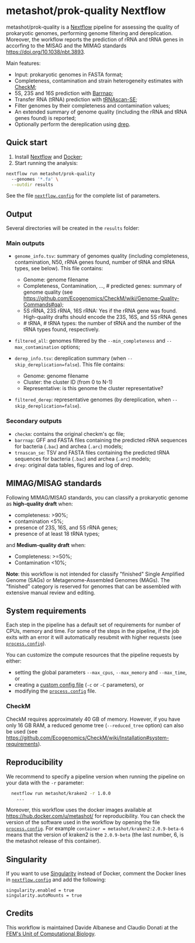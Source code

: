 # metashot/prok-quality Nextflow

metashot/prok-quality is a [Nextflow](https://www.nextflow.io/) pipeline for
assessing the quality of prokaryotic genomes, performing genome filtering and
dereplication. Moreover, the workflow reports the prediction of rRNA and tRNA
genes in accorfing to the MISAG and the MIMAG standards
https://doi.org/10.1038/nbt.3893.

Main features:

- Input: prokaryotic genomes in FASTA format;
- Completeness, contamination and strain heterogeneity estimates with
  [CheckM](https://ecogenomics.github.io/CheckM/);
- 5S, 23S and 16S prediction with [Barrnap](https://github.com/tseemann/barrnap);
- Transfer RNA (tRNA) prediction with [tRNAscan-SE](http://lowelab.ucsc.edu/tRNAscan-SE/);
- Filter genomes by their completeness and contamination values;
- An extended summary of genome quality (including the rRNA and tRNA genes
  found) is reported;
- Optionally perform the dereplication using [drep](https://github.com/MrOlm/drep).

## Quick start
1. Install [Nextflow](https://www.nextflow.io/) and [Docker](https://www.docker.com/);
1. Start running the analysis:
   
  ```bash
  nextflow run metashot/prok-quality
    --genomes '*.fa' \
    --outdir results
  ```

See the file [`nextflow.config`](nextflow.config) for the complete list of parameters.

## Output
Several directories will be created in the `results` folder:

### Main outputs
- `genome_info.tsv`: summary of genomes quality (including completeness,
  contamination, N50, rRNA genes found, number of tRNA and tRNA types, see
  below). This file contains:
    - Genome: genome filename
    - Completeness, Contamination, ..., # predicted genes: summary of genome
      quality (see
      https://github.com/Ecogenomics/CheckM/wiki/Genome-Quality-Commands#qa);
    - 5S rRNA, 23S rRNA, 16S rRNA: Yes if the rRNA gene was found. High-quality
      drafts should encode the 23S, 16S, and 5S rRNA genes
    - \# tRNA, \# tRNA types: the number of tRNA and the number of the tRNA
       types found, respectively.

- `filtered_all`: genomes filtered by the `--min_completeness` and
  `--max_contamination` options; 
- `derep_info.tsv`: dereplication summary (when `--skip_dereplication=false`). This file contains:
    - Genome: genome filename
    - Cluster: the cluster ID (from 0 to N-1)
    - Representative: is this genome the cluster representative?

- `filtered_derep`: representative genomes (by dereplication, when
  `--skip_dereplication=false`).

### Secondary outputs
- `checkm`: contains the original checkm's qc file;
- `barrnap`: GFF and FASTA files containing the predicted rRNA sequences for
  bacteria (`.bac`) and archea (`.arc`) models;
- `trnascan_se`: TSV and FASTA files containing the predicted tRNA sequences for
  bacteria (`.bac`) and archea (`.arc`) models;
- `drep`: original data tables, figures and log of drep.

## MIMAG/MISAG standards
Following MIMAG/MISAG standards, you can classify a prokaryotic
genome as **high-quality draft** when:
- completeness: >90%;
- contamination <5%;
- presence of 23S, 16S, and 5S rRNA genes;
- presence of at least 18 tRNA types;

and **Medium-quality draft** when:
- Completeness: >=50%;
- Contamination <10%;

**Note**: this workflow is not intended for classify "finished" Single Amplified
Genome (SAGs) or Metagenome-Assembled Genomes (MAGs). The "finished" category is
reserved for genomes that can be assembled with extensive manual review and
editing.

## System requirements
Each step in the pipeline has a default set of requirements for number of CPUs,
memory and time. For some of the steps in the pipeline, if the job exits with an
error it will automatically resubmit with higher requests (see
[`process.config`](process.config)).

You can customize the compute resources that the pipeline requests by either:
- setting the global parameters `--max_cpus`, `--max_memory` and
  `--max_time`, or
- creating a [custom config
  file](https://www.nextflow.io/docs/latest/config.html#configuration-file)
  (`-c` or `-C` parameters), or
- modifying the [`process.config`](process.config) file.

### CheckM
CheckM requires approximately 40 GB of memory. However, if you have only 16 GB
RAM, a reduced genome tree (`--reduced_tree` option) can also be used (see
https://github.com/Ecogenomics/CheckM/wiki/Installation#system-requirements).

## Reproducibility
We recommend to specify a pipeline version when running the pipeline on your
data with the `-r` parameter:

```bash
  nextflow run metashot/kraken2 -r 1.0.0
    ...
```

Moreover, this workflow uses the docker images available at
https://hub.docker.com/u/metashot/ for reproducibility. You can check the
version of the software used in the workflow by opening the file
[`process.config`](process.config). For example `container =
metashot/kraken2:2.0.9-beta-6` means that the version of kraken2 is the
`2.0.9-beta` (the last number, 6, is the metashot release of this container).

## Singularity
If you want to use [Singularity](https://singularity.lbl.gov/) instead of Docker,
comment the Docker lines in [`nextflow.config`](nextflow.config) and add the following:

```nextflow
singularity.enabled = true
singularity.autoMounts = true
```

## Credits
This workflow is maintained Davide Albanese and Claudio Donati at the [FEM's
Unit of Computational
Biology](https://www.fmach.it/eng/CRI/general-info/organisation/Chief-scientific-office/Computational-biology).
